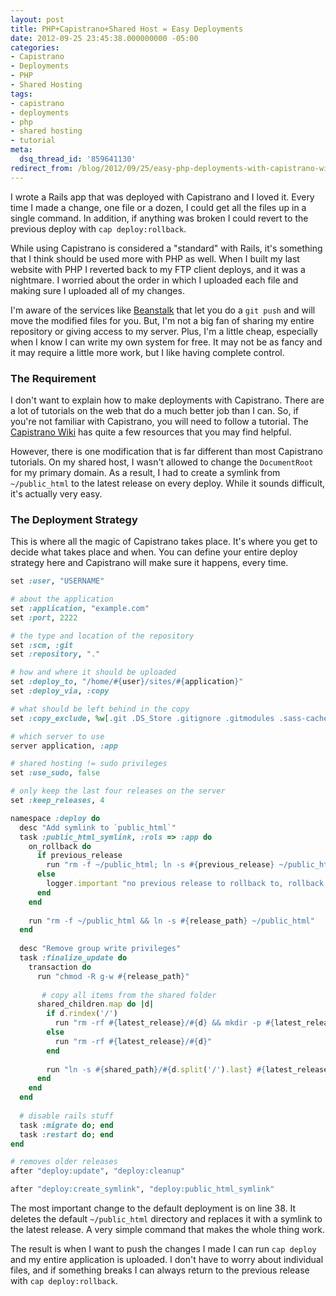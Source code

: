 ```yaml
---
layout: post
title: PHP+Capistrano+Shared Host = Easy Deployments
date: 2012-09-25 23:45:38.000000000 -05:00
categories:
- Capistrano
- Deployments
- PHP
- Shared Hosting
tags:
- capistrano
- deployments
- php
- shared hosting
- tutorial
meta:
  dsq_thread_id: '859641130'
redirect_from: /blog/2012/09/25/easy-php-deployments-with-capistrano-with-shared-hosting/
---
```


I wrote a Rails app that was deployed with Capistrano and I loved it. Every time
I made a change, one file or a dozen, I could get all the files up in a single
command. In addition, if anything was broken I could revert to the previous
deploy with `cap deploy:rollback`.

While using Capistrano is considered a "standard" with Rails, it's something
that I think should be used more with PHP as well. When I built my last website
with PHP I reverted back to my FTP client deploys, and it was a nightmare. I
worried about the order in which I uploaded each file and making sure I uploaded
all of my changes.

I'm aware of the services like [Beanstalk][beanstalk] that let you do a `git push` and will
move the modified files for you. But, I'm not a big fan of sharing my entire
repository or giving access to my server. Plus, I'm a little cheap, especially
when I know I can write my own system for free. It may not be as fancy and it
may require a little more work, but I like having complete control.

### The Requirement

I don't want to explain how to make deployments with Capistrano. There are a lot
of tutorials on the web that do a much better job than I can. So, if you're not
familiar with Capistrano, you will need to follow a tutorial. The [Capistrano
Wiki][capistrano_wiki] has quite a few resources that you may find helpful.

However, there is one modification that is far different than most Capistrano
tutorials. On my shared host, I wasn't allowed to change the `DocumentRoot` for my
primary domain. As a result, I had to create a symlink from `~/public_html` to the
latest release on every deploy. While it sounds difficult, it's actually very
easy.

### The Deployment Strategy

This is where all the magic of Capistrano takes place. It's where you get to
decide what takes place and when. You can define your entire deploy strategy
here and Capistrano will make sure it happens, every time.

```ruby
set :user, "USERNAME"

# about the application
set :application, "example.com"
set :port, 2222

# the type and location of the repository
set :scm, :git
set :repository, "."

# how and where it should be uploaded
set :deploy_to, "/home/#{user}/sites/#{application}"
set :deploy_via, :copy

# what should be left behind in the copy
set :copy_exclude, %w[.git .DS_Store .gitignore .gitmodules .sass-cache sass Capfile config config.rb]

# which server to use
server application, :app

# shared hosting != sudo privileges
set :use_sudo, false

# only keep the last four releases on the server
set :keep_releases, 4

namespace :deploy do
  desc "Add symlink to `public_html`"
  task :public_html_symlink, :rols => :app do
    on_rollback do
      if previous_release
        run "rm -f ~/public_html; ln -s #{previous_release} ~/public_html; true"
      else
        logger.important "no previous release to rollback to, rollback of symlink skipped for ~/public_html"
      end
    end
    
    run "rm -f ~/public_html && ln -s #{release_path} ~/public_html"
  end
  
  desc "Remove group write privileges"
  task :finalize_update do
    transaction do
      run "chmod -R g-w #{release_path}"
      
       # copy all items from the shared folder
      shared_children.map do |d|
        if d.rindex('/')
          run "rm -rf #{latest_release}/#{d} && mkdir -p #{latest_release}/#{d.slice(0..(d.rindex('/')))}"
        else
          run "rm -rf #{latest_release}/#{d}"
        end
        
        run "ln -s #{shared_path}/#{d.split('/').last} #{latest_release}/#{d}"
      end
    end
  end
  
  # disable rails stuff
  task :migrate do; end
  task :restart do; end
end

# removes older releases
after "deploy:update", "deploy:cleanup"

after "deploy:create_symlink", "deploy:public_html_symlink"
```

The most important change to the default deployment is on line 38. It deletes
the default `~/public_html` directory and replaces it with a symlink to the latest
release. A very simple command that makes the whole thing work.

The result is when I want to push the changes I made I can run `cap deploy` and my
entire application is uploaded. I don't have to worry about individual files,
and if something breaks I can always return to the previous release with `cap
deploy:rollback`.

[beanstalk]: http://beanstalkapp.com/
[capistrano_wiki]: https://github.com/capistrano/capistrano/wiki
